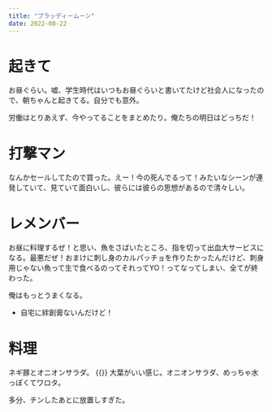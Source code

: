 ```yaml
---
title: "ブラッディームーン"
date: 2022-08-22
---
```


# 起きて
お昼ぐらい。嘘、学生時代はいつもお昼ぐらいと書いてたけど社会人になったので、朝ちゃんと起きてる。自分でも意外。

労働はとりあえず、今やってることをまとめたり。俺たちの明日はどっちだ！


# 打撃マン
なんかセールしてたので買った。えー！今の死んでるって！みたいなシーンが連発していて、見ていて面白いし、彼らには彼らの思想があるので清々しい。


# レメンバー
お昼に料理するぜ！と思い、魚をさばいたところ、指を切って出血大サービスになる。最悪だぜ！おまけに刺し身のカルパッチョを作りたかったんだけど、刺身用じゃない魚って生で食べるのってそれってYO！ってなってしまい、全てが終わった。

俺はもっとうまくなる。
- 自宅に絆創膏ないんだけど！
# 料理
ネギ豚とオニオンサラダ。
{{<tweet user="dango_bot" id="1563180890309570562">}}
大葉がいい感じ。オニオンサラダ、めっちゃ水っぽくてワロタ。

多分、チンしたあとに放置しすぎた。